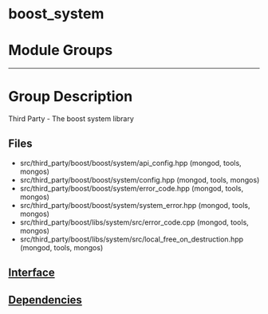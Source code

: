 # boost\_system

# Module Groups

-------------

# Group Description
Third Party - The boost system library

## Files
- src/third\_party/boost/boost/system/api\_config.hpp   (mongod, tools, mongos)
- src/third\_party/boost/boost/system/config.hpp   (mongod, tools, mongos)
- src/third\_party/boost/boost/system/error\_code.hpp   (mongod, tools, mongos)
- src/third\_party/boost/boost/system/system\_error.hpp   (mongod, tools, mongos)
- src/third\_party/boost/libs/system/src/error\_code.cpp   (mongod, tools, mongos)
- src/third\_party/boost/libs/system/src/local\_free\_on\_destruction.hpp   (mongod, tools, mongos)

## [Interface](interface/0)

## [Dependencies](dependencies/0)
